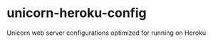 unicorn-heroku-config
=====================

Unicorn web server configurations optimized for running on Heroku